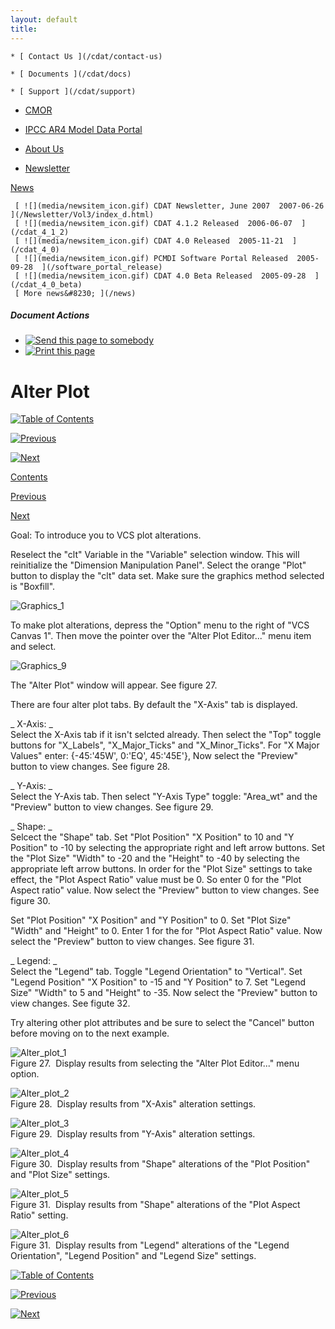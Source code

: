 ```yaml
---
layout: default
title: 
---
```


    * [ Contact Us ](/cdat/contact-us)

    * [ Documents ](/cdat/docs)

    * [ Support ](/cdat/support)

  * [ CMOR ](/cmor)

  * [ IPCC AR4 Model Data Portal ](/esg_data_portal)

  * [ About Us ](/about)

  * [ Newsletter ](/Newsletter)

[ News ](/news)

     [ ![](media/newsitem_icon.gif) CDAT Newsletter, June 2007  2007-06-26  ](/Newsletter/Vol3/index_d.html)
     [ ![](media/newsitem_icon.gif) CDAT 4.1.2 Released  2006-06-07  ](/cdat_4_1_2)
     [ ![](media/newsitem_icon.gif) CDAT 4.0 Released  2005-11-21  ](/cdat_4_0)
     [ ![](media/newsitem_icon.gif) PCMDI Software Portal Released  2005-09-28  ](/software_portal_release)
     [ ![](media/newsitem_icon.gif) CDAT 4.0 Beta Released  2005-09-28  ](/cdat_4_0_beta)
     [ More news&#8230; ](/news)

#####  Document Actions

  * [ ![Send this page to somebody](media/mail_icon.gif) ](/cdat/tutorials/getting-started/alter-plot/sendto_form)
  * [ ![Print this page](media/print_icon.gif) ](/this.print\(\))

#  Alter Plot

[ ![Table of Contents](media/arrow-up) ](/)

[ ![Previous](media/arrow-left) ](/plot-map-projections)

[ ![Next](media/arrow-right) ](/color-map)

[ Contents ](/)

[ Previous ](/plot-map-projections)

[ Next ](/color-map)

 Goal:  To introduce you to VCS plot alterations. 

Reselect the "clt" Variable in the "Variable" selection window. This will
reinitialize the "Dimension Manipulation Panel". Select the orange "Plot"
button to display the "clt" data set. Make sure the graphics method selected
is "Boxfill".

![Graphics_1](media/graphics_1)

To make plot alterations, depress the "Option" menu to the right of "VCS
Canvas 1". Then move the pointer over the "Alter Plot Editor..." menu item and
select.  

![Graphics_9](media/graphics_9)

  
The "Alter Plot" window will appear. See figure 27.  

There are four alter plot tabs. By default the "X-Axis" tab is displayed.  

 _ X-Axis: _    
Select the X-Axis tab if it isn't selcted already. Then select the "Top"
toggle buttons for "X_Labels", "X_Major_Ticks" and "X_Minor_Ticks". For "X
Major Values" enter: {-45:'45W', 0:'EQ', 45:'45E'}, Now select the "Preview"
button to view changes. See figure 28\.  

 _ Y-Axis: _    
Select the Y-Axis tab. Then select "Y-Axis Type" toggle: "Area_wt" and the
"Preview" button to view changes. See figure 29.  

 _ Shape: _    
Selcect the "Shape" tab. Set "Plot Position" "X Position" to 10 and "Y
Position" to -10 by selecting the appropriate right and left arrow buttons.
Set the "Plot Size" "Width" to -20 and the "Height" to -40 by selecting the
appropriate left arrow buttons. In order for the "Plot Size" settings to take
effect, the "Plot Aspect Ratio" value must be 0. So enter 0 for the "Plot
Aspect ratio" value. Now select the "Preview" button to view changes. See
figure 30.  

Set "Plot Position" "X Position" and "Y Position" to 0. Set "Plot Size"
"Width" and "Height" to 0. Enter 1 for the for "Plot Aspect Ratio" value. Now
select the "Preview" button to view changes. See figure 31.  

 _ Legend: _    
Select the "Legend" tab. Toggle "Legend Orientation" to "Vertical". Set
"Legend Position" "X Position" to -15 and "Y Position" to 7. Set "Legend Size"
"Width" to 5 and "Height" to -35. Now select the "Preview" button to view
changes. See figute 32.  

Try altering other plot attributes and be sure to select the "Cancel" button
before moving on to the next example.

![Alter_plot_1](media/alter_plot_1)  
Figure 27.&#160; Display results from selecting the "Alter Plot Editor..." menu
option.  

![Alter_plot_2](media/alter_plot_2)  
Figure 28.&#160; Display results from "X-Axis" alteration settings.  

![Alter_plot_3](media/alter_plot_3)  
Figure 29.&#160; Display results from "Y-Axis" alteration settings.  

![Alter_plot_4](media/alter_plot_4)  
Figure 30.&#160; Display results from "Shape" alterations of the "Plot Position"
and "Plot Size" settings.  

![Alter_plot_5](media/alter_plot_5)  
Figure 31.&#160; Display results from "Shape" alterations of the "Plot Aspect
Ratio" setting.  

![Alter_plot_6](media/alter_plot_6)  
Figure 31.&#160; Display results from "Legend" alterations of the "Legend
Orientation", "Legend Position" and "Legend Size" settings.  

[ ![Table of Contents](media/arrow-up) ](/)

[ ![Previous](media/arrow-left) ](/plot-map-projections)

[ ![Next](media/arrow-right) ](/color-map)
